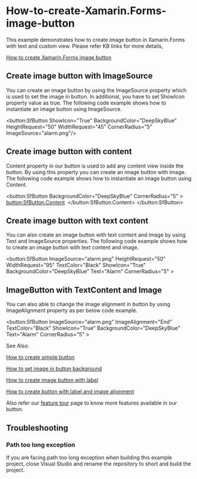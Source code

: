# How-to-create-Xamarin.Forms-image-button

This example demonstrates how to create image button in Xamarin.Forms with text and custom view.
Please refer KB links for more details,

[How to create Xamarin.Forms image button](https://www.syncfusion.com/kb/10808/?utm_medium=listing&utm_source=github-examples)

## <a name="imagebutton"></a>Create image button with ImageSource

You can create an image button by using the ImageSource property which is used to set the image in button. In additional, you have to set ShowIcon property value as true. The following code example shows how to instantiate an image button using ImageSource.
 
 <button:SfButton ShowIcon="True" BackgroundColor="DeepSkyBlue" 
                         HeightRequest="50" WidthRequest="45" CornerRadius="5" ImageSource="alarm.png"/>


## <a name="imageContentbutton"></a>Create image button with content
Content property in our button is used to add any content view inside the button. By using this property you can create an image button with Image. The following code example shows how to instantiate an image button using Content.
 
<button:SfButton BackgroundColor="DeepSkyBlue" CornerRadius="5" >
       <button:SfButton.Content>
             <Grid HeightRequest="45" WidthRequest="100" Margin="15">
                  <Image Source="alarm.png" />
              </Grid>
       </button:SfButton.Content>
</button:SfButton>

## <a name="textbutton"></a>Create image button with text content

You can also create an image button with text content and image by using Text and ImageSource properties. The following code example shows how to create an image button with text content and image.
 
<button:SfButton ImageSource="alarm.png"
                 HeightRequest="50" WidthRequest="95"  TextColor="Black"
                 ShowIcon="True" BackgroundColor="DeepSkyBlue" Text="Alarm"
                 CornerRadius="5" >
 
## <a name="textimagebutton"></a>ImageButton with TextContent and Image
You can also able to change the image alignment in button by using ImageAlignment property as per below code example.
 
<button:SfButton ImageSource="alarm.png" ImageAlignment="End"
                 TextColor="Black" ShowIcon="True" BackgroundColor="DeepSkyBlue"                 
                 Text="Alarm" CornerRadius="5" >
 
See Also:
 
[How to create simple button](https://help.syncfusion.com/xamarin/sfbutton/gettingstarted?_ga=2.65659374.1723461661.1572321968-2127342757.1556163962#creating-a-simple-sfbutton)
 
[How to set image in button background](https://help.syncfusion.com/xamarin/sfbutton/gettingstarted?_ga=2.65659374.1723461661.1572321968-2127342757.1556163962#button-background-image)
 
[How to create image button with label](https://help.syncfusion.com/xamarin/sfbutton/gettingstarted?_ga=2.65659374.1723461661.1572321968-2127342757.1556163962#button-icon)
 
[How to create button with label and image alignment](https://help.syncfusion.com/xamarin/sfbutton/customization?_ga=2.260616141.1723461661.1572321968-2127342757.1556163962#imagealignment)
 
Also refer our [feature tour](https://www.syncfusion.com/xamarin-ui-controls/xamarin-button) page to know more features available in our button.

## <a name="troubleshooting"></a>Troubleshooting ##
### Path too long exception
If you are facing path too long exception when building this example project, close Visual Studio and rename the repository to short and build the project.

